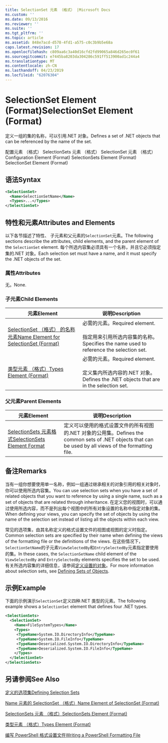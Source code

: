 ```yaml
---
title: SelectionSet 元素 （格式） |Microsoft Docs
ms.custom: ''
ms.date: 09/13/2016
ms.reviewer: ''
ms.suite: ''
ms.tgt_pltfrm: ''
ms.topic: article
ms.assetid: 848e7acd-d578-4fd1-a575-c0c3b9b5e68a
caps.latest.revision: 17
ms.openlocfilehash: c809aa6c3a40d16cfd2fd99065a846d265ec0f61
ms.sourcegitcommit: e7445ba8203da304286c591ff513900ad1c244a4
ms.translationtype: MT
ms.contentlocale: zh-CN
ms.lasthandoff: 04/23/2019
ms.locfileid: "62076304"
---
```

# <a name="selectionset-element-format"></a><span data-ttu-id="bdfed-102">SelectionSet Element (Format)</span><span class="sxs-lookup"><span data-stu-id="bdfed-102">SelectionSet Element (Format)</span></span>

<span data-ttu-id="bdfed-103">定义一组的集的名称，可以引用.NET 对象。</span><span class="sxs-lookup"><span data-stu-id="bdfed-103">Defines a set of .NET objects that can be referenced by the name of the set.</span></span>

<span data-ttu-id="bdfed-104">配置元素 （格式） SelectionSets 元素 （格式） SelectionSet 元素 （格式）</span><span class="sxs-lookup"><span data-stu-id="bdfed-104">Configuration Element (Format) SelectionSets Element (Format) SelectionSet Element (Format)</span></span>

## <a name="syntax"></a><span data-ttu-id="bdfed-105">语法</span><span class="sxs-lookup"><span data-stu-id="bdfed-105">Syntax</span></span>

```xml
<SelectionSet>
  <Name>SelectionSetName</Name>
  <Types>...</Types>
</SelectionSet>
```

## <a name="attributes-and-elements"></a><span data-ttu-id="bdfed-106">特性和元素</span><span class="sxs-lookup"><span data-stu-id="bdfed-106">Attributes and Elements</span></span>

<span data-ttu-id="bdfed-107">以下各节描述了特性、 子元素和父元素的`SelectionSet`元素。</span><span class="sxs-lookup"><span data-stu-id="bdfed-107">The following sections describe the attributes, child elements, and the parent element of the `SelectionSet` element.</span></span> <span data-ttu-id="bdfed-108">每个所选内容集必须具有一个名称，并且它必须指定集的.NET 对象。</span><span class="sxs-lookup"><span data-stu-id="bdfed-108">Each selection set must have a name, and it must specify the .NET objects of the set.</span></span>

### <a name="attributes"></a><span data-ttu-id="bdfed-109">属性</span><span class="sxs-lookup"><span data-stu-id="bdfed-109">Attributes</span></span>

<span data-ttu-id="bdfed-110">无。</span><span class="sxs-lookup"><span data-stu-id="bdfed-110">None.</span></span>

### <a name="child-elements"></a><span data-ttu-id="bdfed-111">子元素</span><span class="sxs-lookup"><span data-stu-id="bdfed-111">Child Elements</span></span>

|<span data-ttu-id="bdfed-112">元素</span><span class="sxs-lookup"><span data-stu-id="bdfed-112">Element</span></span>|<span data-ttu-id="bdfed-113">说明</span><span class="sxs-lookup"><span data-stu-id="bdfed-113">Description</span></span>|
|-------------|-----------------|
|[<span data-ttu-id="bdfed-114">SelectionSet （格式） 的名称元素</span><span class="sxs-lookup"><span data-stu-id="bdfed-114">Name Element for SelectionSet (Format)</span></span>](./name-element-for-selectionset-format.md)|<span data-ttu-id="bdfed-115">必需的元素。</span><span class="sxs-lookup"><span data-stu-id="bdfed-115">Required element.</span></span><br /><br /> <span data-ttu-id="bdfed-116">指定用来引用所选内容集的名称。</span><span class="sxs-lookup"><span data-stu-id="bdfed-116">Specifies the name used to reference the selection set.</span></span>|
|[<span data-ttu-id="bdfed-117">类型元素 （格式）</span><span class="sxs-lookup"><span data-stu-id="bdfed-117">Types Element (Format)</span></span>](./types-element-for-selectionset-format.md)|<span data-ttu-id="bdfed-118">必需的元素。</span><span class="sxs-lookup"><span data-stu-id="bdfed-118">Required element.</span></span><br /><br /> <span data-ttu-id="bdfed-119">定义集内所选内容的.NET 对象。</span><span class="sxs-lookup"><span data-stu-id="bdfed-119">Defines the .NET objects that are in the selection set.</span></span>|

### <a name="parent-elements"></a><span data-ttu-id="bdfed-120">父元素</span><span class="sxs-lookup"><span data-stu-id="bdfed-120">Parent Elements</span></span>

|<span data-ttu-id="bdfed-121">元素</span><span class="sxs-lookup"><span data-stu-id="bdfed-121">Element</span></span>|<span data-ttu-id="bdfed-122">说明</span><span class="sxs-lookup"><span data-stu-id="bdfed-122">Description</span></span>|
|-------------|-----------------|
|[<span data-ttu-id="bdfed-123">SelectionSets 元素格式</span><span class="sxs-lookup"><span data-stu-id="bdfed-123">SelectionSets Element Format</span></span>](./selectionsets-element-format.md)|<span data-ttu-id="bdfed-124">定义可以使用的格式设置文件的所有视图的.NET 对象的公用集。</span><span class="sxs-lookup"><span data-stu-id="bdfed-124">Defines the common sets of .NET objects that can be used by all views of the formatting file.</span></span>|

## <a name="remarks"></a><span data-ttu-id="bdfed-125">备注</span><span class="sxs-lookup"><span data-stu-id="bdfed-125">Remarks</span></span>

<span data-ttu-id="bdfed-126">当有一组你想要使用单一名称，例如一组通过继承相关的对象引用的相关对象时，你可以使用所选内容集。</span><span class="sxs-lookup"><span data-stu-id="bdfed-126">You can use selection sets when you have a set of related objects that you want to reference by using a single name, such as a set of objects that are related through inheritance.</span></span> <span data-ttu-id="bdfed-127">在定义您的视图时，可以通过使用所选内容，而不是列出每个视图中的所有对象设置的名称中指定对象的集。</span><span class="sxs-lookup"><span data-stu-id="bdfed-127">When defining your views, you can specify the set of objects by using the name of the selection set instead of listing all the objects within each view.</span></span>

<span data-ttu-id="bdfed-128">常见的选项集，由其名称定义的格式设置文件的视图或视图的定义时指定。</span><span class="sxs-lookup"><span data-stu-id="bdfed-128">Common selection sets are specified by their name when defining the views of the formatting file or the definitions of the views.</span></span> <span data-ttu-id="bdfed-129">在这些情况下，`SelectionSetName`的子元素`ViewSelectedBy`和`EntrySelectedBy`元素指定要使用的集。</span><span class="sxs-lookup"><span data-stu-id="bdfed-129">In these cases, the `SelectionSetName` child element of the `ViewSelectedBy` and `EntrySelectedBy` elements specifies the set to be used.</span></span> <span data-ttu-id="bdfed-130">有关所选内容集的详细信息，请参阅[定义设置的对象](./defining-selection-sets.md)。</span><span class="sxs-lookup"><span data-stu-id="bdfed-130">For more information about selection sets, see [Defining Sets of Objects](./defining-selection-sets.md).</span></span>

## <a name="example"></a><span data-ttu-id="bdfed-131">示例</span><span class="sxs-lookup"><span data-stu-id="bdfed-131">Example</span></span>

<span data-ttu-id="bdfed-132">下面的示例演示`SelectionSet`定义四种.NET 类型的元素。</span><span class="sxs-lookup"><span data-stu-id="bdfed-132">The following example shows a `SelectionSet` element that defines four .NET types.</span></span>

```xml
<SelectionSets>
  <SelectionSet>
    <Name>FileSystemTypes</Name>
    <Types>
     <TypeName>System.IO.DirectoryInfo</TypeName>
     <TypeName>System.IO.FileInfo</TypeName>
     <TypeName>Deserialized.System.IO.DirectoryInfo</TypeName>
     <TypeName>Deserialized.System.IO.FileInfo</TypeName>
    </Types>
  </SelectionSet>
</SelectionSets>
```

## <a name="see-also"></a><span data-ttu-id="bdfed-133">另请参阅</span><span class="sxs-lookup"><span data-stu-id="bdfed-133">See Also</span></span>

[<span data-ttu-id="bdfed-134">定义的选项集</span><span class="sxs-lookup"><span data-stu-id="bdfed-134">Defining Selection Sets</span></span>](./defining-selection-sets.md)

[<span data-ttu-id="bdfed-135">Name 元素的 SelectionSet （格式）</span><span class="sxs-lookup"><span data-stu-id="bdfed-135">Name Element of SelectionSet (Format)</span></span>](./name-element-for-selectionset-format.md)

[<span data-ttu-id="bdfed-136">SelectionSets 元素 （格式）</span><span class="sxs-lookup"><span data-stu-id="bdfed-136">SelectionSets Element (Format)</span></span>](./selectionsets-element-format.md)

[<span data-ttu-id="bdfed-137">类型元素 （格式）</span><span class="sxs-lookup"><span data-stu-id="bdfed-137">Types Element (Format)</span></span>](./types-element-for-selectionset-format.md)

[<span data-ttu-id="bdfed-138">编写 PowerShell 格式设置文件</span><span class="sxs-lookup"><span data-stu-id="bdfed-138">Writing a PowerShell Formatting File</span></span>](./writing-a-powershell-formatting-file.md)
